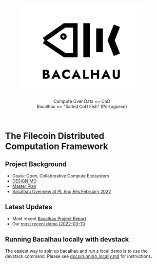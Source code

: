 <p align="center">
<img src="docs/images/bacalhau-fish.jpg" alt="Bacalhau Logo" width="400" />
</p>
<p align=center>Compute Over Data == CoD<br>
Bacalhau == "Salted CoD Fish" (Portuguese)</p>
  
<br>

# The Filecoin Distributed Computation Framework  


## Project Background
 * Goals: Open, Collaborative Compute Ecosystem
 * [DESIGN.MD](DESIGN.md)
 * [Master Plan](https://docs.google.com/document/d/1j4SIunk3v2ezUgQYUbOfK7lQaCYPOkVQiEOiXqAUfiI/edit#heading=h.7swkwe805eap)
 * [Bacalhau Overview at PL Eng Res February 2022](https://youtu.be/wmu-lOhSSZo?t=3367)
 
## Latest Updates
  * Most recent [Bacalhau Project Report](https://github.com/filecoin-project/bacalhau/wiki)
  * Our [most recent demo (2022-03-11)](https://user-images.githubusercontent.com/264658/157901296-2443fb79-0413-4903-8c75-0ebb2fddadaf.mp4)


## Running Bacalhau locally with devstack

The easiest way to spin up bacalhau and run a local demo is to use the devstack command. Please see [docs/running_locally.md](docs/running_locally.md) for instructions.
